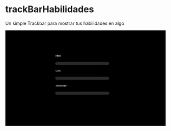 # trackBarHabilidades

Un simple Trackbar para  mostrar tus habilidades en algo

![](./animation1.gif)

